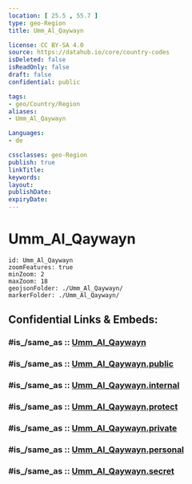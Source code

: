 ```yaml
---
location: [ 25.5 , 55.7 ] 
type: geo-Region
title: Umm_Al_Qaywayn

license: CC BY-SA 4.0
source: https://datahub.io/core/country-codes
isDeleted: false
isReadOnly: false
draft: false
confidential: public

tags:
- geo/Country/Region
aliases:
- Umm_Al_Qaywayn

Languages:
- de

cssclasses: geo-Region
publish: true
linkTitle: 
keywords: 
layout: 
publishDate: 
expiryDate: 
---
```


# Umm_Al_Qaywayn

```leaflet
id: Umm_Al_Qaywayn
zoomFeatures: true 
minZoom: 2 
maxZoom: 18
geojsonFolder: ./Umm_Al_Qaywayn/
markerFolder: ./Umm_Al_Qaywayn/
```


## Confidential Links & Embeds: 

### #is_/same_as :: [Umm_Al_Qaywayn](/_Standards/Earth/Continent/Asia/Asia~West/United_Arab_Emirates/Counties~UAE/Umm_Al_Qaywayn.md) 

### #is_/same_as :: [Umm_Al_Qaywayn.public](/_public/Earth/Continent/Asia/Asia~West/United_Arab_Emirates/Counties~UAE/Umm_Al_Qaywayn.public.md) 

### #is_/same_as :: [Umm_Al_Qaywayn.internal](/_internal/Earth/Continent/Asia/Asia~West/United_Arab_Emirates/Counties~UAE/Umm_Al_Qaywayn.internal.md) 

### #is_/same_as :: [Umm_Al_Qaywayn.protect](/_protect/Earth/Continent/Asia/Asia~West/United_Arab_Emirates/Counties~UAE/Umm_Al_Qaywayn.protect.md) 

### #is_/same_as :: [Umm_Al_Qaywayn.private](/_private/Earth/Continent/Asia/Asia~West/United_Arab_Emirates/Counties~UAE/Umm_Al_Qaywayn.private.md) 

### #is_/same_as :: [Umm_Al_Qaywayn.personal](/_personal/Earth/Continent/Asia/Asia~West/United_Arab_Emirates/Counties~UAE/Umm_Al_Qaywayn.personal.md) 

### #is_/same_as :: [Umm_Al_Qaywayn.secret](/_secret/Earth/Continent/Asia/Asia~West/United_Arab_Emirates/Counties~UAE/Umm_Al_Qaywayn.secret.md)

